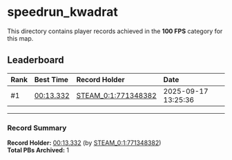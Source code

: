 # speedrun_kwadrat

This directory contains player records achieved in the **100 FPS** category for this map.

## Leaderboard

| Rank | Best Time | Record Holder | Date                |
| :--- | :-------- | :------------ | :------------------ |
| #1   | [00:13.332](./00013332_STEAM_0_1_771348382_20250917-132536.zip) | [STEAM_0:1:771348382](https://speedrun16.com/profile/STEAM_0:1:771348382)   | 2025-09-17 13:25:36 |

---

### Record Summary
**Record Holder:** [00:13.332](./00013332_STEAM_0_1_771348382_20250917-132536.zip) (by [STEAM_0:1:771348382](https://speedrun16.com/profile/STEAM_0:1:771348382))  
**Total PBs Archived:** 1